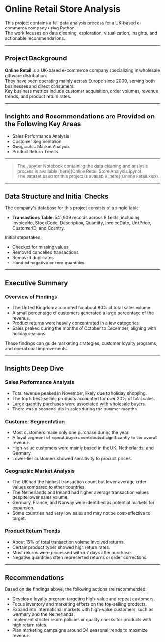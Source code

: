 # Online Retail Store Analysis

This project contains a full data analysis process for a UK-based e-commerce company using Python.  
The work focuses on data cleaning, exploration, visualization, insights, and actionable recommendations.  

---

## Project Background

**Online Retail** is a UK-based e-commerce company specializing in wholesale giftware distribution.  
They have been operating mainly across Europe since 2009, serving both businesses and direct consumers.  
Key business metrics include customer acquisition, order volumes, revenue trends, and product return rates.  

---

## Insights and Recommendations are Provided on the Following Key Areas

- Sales Performance Analysis
- Customer Segmentation
- Geographic Market Analysis
- Product Return Trends

---

> The Jupyter Notebook containing the data cleaning and analysis process is available [here](Online Retail Store Analysis.ipynb).  
> The dataset used for this project is available [here](Online Retail.xlsx).   
---

## Data Structure and Initial Checks

The company's database for this project consists of a single table:

- **Transactions Table**: 541,909 records across 8 fields, including InvoiceNo, StockCode, Description, Quantity, InvoiceDate, UnitPrice, CustomerID, and Country.

Initial steps taken:

- Checked for missing values
- Removed cancelled transactions
- Removed duplicates
- Handled negative or zero quantities

---

## Executive Summary

### Overview of Findings

- The United Kingdom accounted for about 80% of total sales volume.
- A small percentage of customers generated a large percentage of the revenue.
- Product returns were heavily concentrated in a few categories.
- Sales peaked during the months of October to December, aligning with holiday seasons.

These findings can guide marketing strategies, customer loyalty programs, and operational improvements.

---

## Insights Deep Dive

### Sales Performance Analysis

- Total revenue peaked in November, likely due to holiday shopping.
- The top 5 best-selling products accounted for over 20% of total sales.
- Large quantity purchases were associated with wholesale buyers.
- There was a seasonal dip in sales during the summer months.

### Customer Segmentation

- Most customers made only one purchase during the year.
- A loyal segment of repeat buyers contributed significantly to the overall revenue.
- High-value customers were mainly based in the UK, Netherlands, and Germany.
- Lower-tier customers showed sensitivity to product prices.

### Geographic Market Analysis

- The UK had the highest transaction count but lower average order values compared to other countries.
- The Netherlands and Ireland had higher average transaction values despite lower sales volume.
- Germany, France, and Norway were identified as potential markets for expansion.
- Some countries had very low sales and may not be cost-effective to target.

### Product Return Trends

- About 16% of total transaction volume involved returns.
- Certain product types showed high return rates.
- Most returns were processed within 7 days after purchase.
- Negative quantities often represented returns or order corrections.

---

## Recommendations

Based on the findings above, the following actions are recommended:

- Develop a loyalty program targeting high-value and repeat customers.
- Focus inventory and marketing efforts on the top-selling products.
- Expand into international markets with high-value customers, such as Germany and the Netherlands.
- Implement stricter return policies or quality checks for products with high return rates.
- Plan marketing campaigns around Q4 seasonal trends to maximize revenue.
